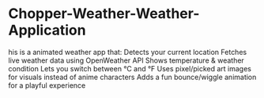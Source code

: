 # Chopper-Weather-Weather-Application
his is a animated weather app that: 
Detects your current location Fetches live weather data using OpenWeather API Shows temperature &amp; 
weather condition Lets you switch between °C and °F
Uses pixel/picked art images for visuals instead of anime characters 
Adds a fun bounce/wiggle animation for a playful experience
